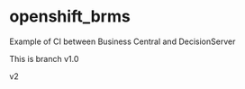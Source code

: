 # openshift_brms
Example of CI between Business Central and DecisionServer

This is branch v1.0

v2
